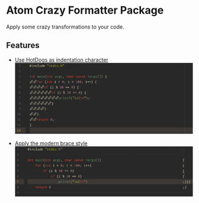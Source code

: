 # Atom Crazy Formatter Package

Apply some crazy transformations to your code.

## Features

* [Use HotDogs as indentation character](https://twitter.com/Kuwaddo/status/784790536318312448)
![HotDogScreenshot](.github/screenshots/hotdog_indentation.png)

* [Apply the modern brace style](https://twitter.com/UdellGames/status/788690145822306304)
![BraceStyle](.github/screenshots/brackets_indentation.png)
